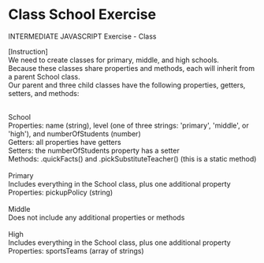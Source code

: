 # Class School Exercise
INTERMEDIATE JAVASCRIPT Exercise - Class

[Instruction]<br>
We need to create classes for primary, middle, and high schools. <br>Because these classes share properties and methods, each will inherit from a parent School class. <br>Our parent and three child classes have the following properties, getters, setters, and methods:<br><br>

School<br>
Properties: name (string), level (one of three strings: 'primary', 'middle', or 'high'), and numberOfStudents (number)<br>
Getters: all properties have getters<br>
Setters: the numberOfStudents property has a setter<br>
Methods: .quickFacts() and .pickSubstituteTeacher() (this is a static method)<br><br>
Primary<br>
Includes everything in the School class, plus one additional property<br>
Properties: pickupPolicy (string)<br><br>
Middle<br>
Does not include any additional properties or methods<br><br>
High<br>
Includes everything in the School class, plus one additional property<br>
Properties: sportsTeams (array of strings)<br>
